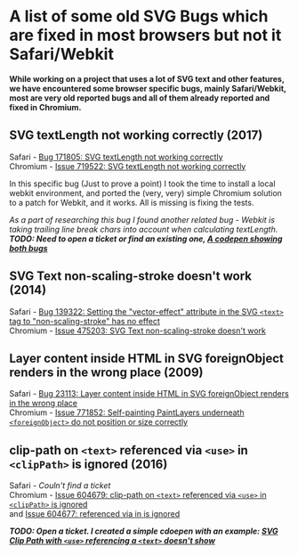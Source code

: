# A list of some old SVG Bugs which are fixed in most browsers but not it Safari/Webkit
**While working on a project that uses a lot of SVG text and other features, we have encountered some browser specific bugs, mainly Safari/Webkit,
most are very old reported bugs and all of them already reported and fixed in Chromium.**

## SVG textLength not working correctly (2017)

Safari - [Bug 171805: SVG textLength not working correctly](https://bugs.webkit.org/show_bug.cgi?id=171805)  
Chromium - [Issue 719522: SVG textLength not working correctly](https://bugs.chromium.org/p/chromium/issues/detail?id=719522)

In this specific bug (Just to prove a point) I took the time to install a local webkit environment, and ported the (very, very) simple Chromium solution to a patch for Webkit, and it works. All is missing is fixing the tests.

*As a part of researching this bug I found another related bug - Webkit is taking trailing line break chars into account when calculating textLength.  
**TODO: Need to open a ticket or find an existing one, [A codepen showing both bugs](https://codepen.io/tombigel/pen/QWQQaGM)***


## SVG Text non-scaling-stroke doesn't work (2014)

Safari - [Bug 139322: Setting the "vector-effect" attribute in the SVG `<text>` tag to "non-scaling-stroke" has no effect](https://bugs.webkit.org/show_bug.cgi?id=139322)  
Chromium - [Issue 475203: SVG Text non-scaling-stroke doesn't work](https://bugs.chromium.org/p/chromium/issues/detail?id=475203)


## Layer content inside HTML in SVG foreignObject renders in the wrong place (2009)

Safari - [Bug 23113: Layer content inside HTML in SVG foreignObject renders in the wrong place](https://bugs.webkit.org/show_bug.cgi?id=23113)  
Chromium - [Issue 771852: Self-painting PaintLayers underneath `<foreignObject>` do not position or size correctly](https://bugs.chromium.org/p/chromium/issues/detail?id=771852)


## clip-path on `<text>` referenced via `<use>` in `<clipPath>` is ignored (2016)

Safari - *Couln't find a ticket*  
Chromium - [Issue 604679: clip-path on `<text>` referenced via `<use>` in `<clipPath>` is ignored](https://bugs.chromium.org/p/chromium/issues/detail?id=604679)  
and [Issue 604677: <text> referenced via <use> in <clipPath> is ignored](https://bugs.chromium.org/p/chromium/issues/detail?id=604677)  

  ***TODO: Open a ticket. I created a simple cdoepen with an example: [SVG Clip Path with `<use>` referencing a `<text>` doesn't show](https://codepen.io/tombigel/pen/WNJbrLv)***
